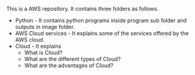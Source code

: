 This is a AWS repository. It contains three folders as follows.

- Python - It contains python programs inside program sub folder and outputs in image folder.
- AWS Cloud services - It explains some of the services offered by the AWS cloud.
- Cloud - It explains 
  * What is Cloud?
  * What are the different types of Cloud?
  * What are the advantages of Cloud?
